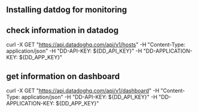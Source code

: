 ## Installing datdog for monitoring

## check information in datadog
curl -X GET "https://api.datadoghq.com/api/v1/hosts" -H "Content-Type: application/json" -H "DD-API-KEY: ${DD_API_KEY}" -H "DD-APPLICATION-KEY: ${DD_APP_KEY}"


## get information on dashboard
curl -X GET "https://api.datadoghq.com/api/v1/dashboard" -H "Content-Type: application/json" -H "DD-API-KEY: ${DD_API_KEY}" -H "DD-APPLICATION-KEY: ${DD_APP_KEY}"
